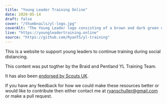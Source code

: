```yaml
---
title: "Young Leader Training Online"
date: 2020-05-14
draft: false
cover: "/thumbnails/yl-logo.jpg"
coverAlt: "The Young Leader logo consisting of a brown and dark green upward-facing acorn inside a light green diamond with a purple border. The acorn has a dark green leaf on either side of it inside the diamond and the diamond is surrounded by five light green vines around the outside which also have light green leaves at regular intervals on a dark blue background."
live: "https://youngleadertraining.online"
source: "https://github.com/RyanT5/yl-training"
---
```


This is a website to support young leaders to continue training during social distancing.

This content was put togther by the Braid and Pentland YL Training Team.

It has also been [endorsed by Scouts UK](https://www.scouts.org.uk/volunteers/running-your-section/running-an-explorer-unit/explorers-covid-19-safe-games-and-activities/).

If you have any feedback for how we could make these resources better or would like to contribute then either contact me at [ryanschuller@gmail.com](mailto:ryanschuller@gmail.com) or make a pull request.
